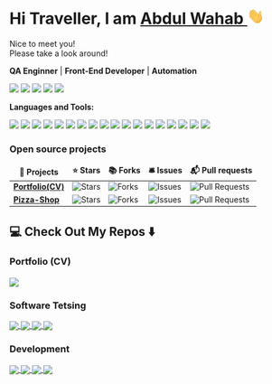 <p>
<h1>Hi Traveller, I am <a href="https://abdulwahab0.github.io/Portfolio/#/home">Abdul Wahab </a><img src="https://raw.githubusercontent.com/ABSphreak/ABSphreak/master/gifs/Hi.gif" width="30px"></h1>


Nice to meet you!<br>
Please take a look around!<br> 

**QA Enginner** | **Front-End Developer** | **Automation** 
</p>

<a href="https://www.linkedin.com/in/abdul-wahab-750174103/"><img src="https://github.com/ashutosh1919/ashutosh1919/blob/master/logos/linkedin.png" width="40" /></a>
<a href="https://github.com/AbdulWahab0"><img src="https://github.com/ashutosh1919/ashutosh1919/blob/master/logos/github-logo.png" width="40" /></a>
<a href="mailto:wahab3060@gmail.com"><img src="https://github.com/ashutosh1919/ashutosh1919/blob/master/logos/google-plus.png" width="40" /></a>
<a href="https://twitter.com/Abdul99860802"><img src="https://github.com/ashutosh1919/ashutosh1919/blob/master/logos/twitter.png" width="40" /></a>
<a href="https://twitter.com/Abdul99860802"><img src="https://github.com/ashutosh1919/ashutosh1919/blob/master/logos/instagram.png" width="40" /></a>



**Languages and Tools:**  
<p>
<img src="https://img.shields.io/badge/-CSS3-1572B6?style=flat-square&logo=css3" />
<img src="https://img.shields.io/badge/-Bootstrap-563D7C?style=flat-square&logo=bootstrap"/>
<img src="https://img.shields.io/badge/-JavaScript-yellow?style=flat-square&logo=javascript&logoColor=white&color=yellow"/>
<img src="https://img.shields.io/badge/-TypeScript-007ACC?style=flat-square&logo=typescript"/>
<img src="https://img.shields.io/badge/-node.js-green?&style=flat-square&logo=node.js&logoColor=white"/>
<img src="https://img.shields.io/badge/-MongoDB-black?style=flat-square&logo=mongodb"/>
<img src="https://img.shields.io/badge/-java-E34A86?style=flat-square&logo=java" />
<img src="https://img.shields.io/badge/-Heroku-430098?style=flat-square&logo=heroku"/>
<img src="https://img.shields.io/badge/-GitLab-FCA121?style=flat-square&logo=gitlab"/>
<img src="https://img.shields.io/badge/-Git-black?style=flat-square&logo=git"/>
<img src="https://img.shields.io/badge/-JIRA-blue?style=flat-square&logo=jira"/>
<img src="https://img.shields.io/badge/-Visual Studio Code-007ACC?style=flat-square&logo=visualstudiocode"/>
<img src="https://img.shields.io/badge/-Confuence-172B4D?style=flat-square&logo=confluence"/>
<img src="https://img.shields.io/badge/-Jenkins-black?style=flat-square&logo=Jenkins&"/>
<img src="https://img.shields.io/badge/-Postman-black?style=flat-square&logo=Postman"/>
<img src="https://img.shields.io/badge/-Cypress-grey?&style=flat-square&logo=cypress&color=grey" />
<img src="https://img.shields.io/badge/-Selenium-green?&style=flat-square&logo=selenium&color=green" />
<img src="https://img.shields.io/badge/-Cucumber-green?&style=flat-square&logo=selenium&color=success" />
	</p>

<h3>Open source projects</h3>
<table>
  <thead align="center">
    <tr border: none;>
      <td><b>🎁 Projects</b></td>
      <td><b>⭐ Stars</b></td>
      <td><b>📚 Forks</b></td>
      <td><b>🛎 Issues</b></td>
      <td><b>📬 Pull requests</b></td>
    </tr>
  </thead>
  <tbody>
    <tr>
      <td><a href="https://github.com/AbdulWahab0/abdul.wahab"><b>Portfolio(CV)</b></a></td>
      <td><img alt="Stars" src="https://img.shields.io/github/stars/AbdulWahab0/abdul.wahab?style=flat-square&labelColor=343b41"/></td>
      <td><img alt="Forks" src="https://img.shields.io/github/forks/AbdulWahab0/abdul.wahab?style=flat-square&labelColor=343b41"/></td>
      <td><img alt="Issues" src="https://img.shields.io/github/issues/AbdulWahab0/abdul.wahab?style=flat-square&labelColor=343b41"/></td>
      <td><img alt="Pull Requests" src="https://img.shields.io/github/issues-pr/AbdulWahab0/abdul.wahab?style=flat-square&labelColor=343b41"/></td>
    </tr>
	  <tr>
      <td><a href="https://github.com/AbdulWahab0/Pizza-Shop"><b>Pizza-Shop</b></a></td>
      <td><img alt="Stars" src="https://img.shields.io/github/stars/AbdulWahab0/Pizza-Shop?style=flat-square&labelColor=343b41"/></td>
      <td><img alt="Forks" src="https://img.shields.io/github/forks/AbdulWahab0/Pizza-Shop?style=flat-square&labelColor=343b41"/></td>
      <td><img alt="Issues" src="https://img.shields.io/github/issues/AbdulWahab0/Pizza-Shop?style=flat-square&labelColor=343b41"/></td>
      <td><img alt="Pull Requests" src="https://img.shields.io/github/issues-pr/AbdulWahab0/Pizza-Shop?style=flat-square&labelColor=343b41"/></td>
    </tr>
  </tbody>
</table>





<h2>💻 Check Out My Repos ⬇️ </h2>
<h3>Portfolio (CV)</h3>
<a href="https://github.com/AbdulWahab0/abdul.wahab">
  <img align="center" src="https://github-readme-stats.vercel.app/api/pin/?username=AbdulWahab0&repo=abdul.wahab&theme=vue  " />
</a>

<h3>Software Tetsing </h3>
<a href="https://github.com/AbdulWahab0/Cypress-E-Commerce-Website">
  <img align="center" src="https://github-readme-stats.vercel.app/api/pin/?username=AbdulWahab0&repo=Cypress-E-Commerce-Website&theme=vue  " />
</a>
<a href="https://github.com/AbdulWahab0/Cypres_RestApi_Automation">
  <img align="center" src="https://github-readme-stats.vercel.app/api/pin/?username=AbdulWahab0&repo=Cypres_RestApi_Automation&theme=vue  " />
</a>
<a href="https://github.com/AbdulWahab0/Cypress-E-Commerce-Website">
  <img align="center" src="https://github-readme-stats.vercel.app/api/pin/?username=AbdulWahab0&repo=Cypress_Signup_Form&theme=vue  " />
</a>
<a href="https://github.com/AbdulWahab0/Wunderflats-Automation_Project">
  <img align="center" src="https://github-readme-stats.vercel.app/api/pin/?username=AbdulWahab0&repo=Wunderflats-Automation_Project&theme=vue  " />
</a>





<h3>Development </h3>
<a href="https://github.com/AbdulWahab0/Pizza-Shop">
  <img align="center" src="https://github-readme-stats.vercel.app/api/pin/?username=AbdulWahab0&repo=Pizza-Shop&theme=vue  " />
</a>

<a href="https://github.com/AbdulWahab0/corona_tracker">
  <img align="center" src="https://github-readme-stats.vercel.app/api/pin/?username=AbdulWahab0&repo=corona_tracker&theme=vue  " />
</a>
<a href="https://github.com/AbdulWahab0/Movies-App-React">
  <img align="center" src="https://github-readme-stats.vercel.app/api/pin/?username=AbdulWahab0&repo=corona_tracker&theme=vue  " />
</a>
<a href="https://github.com/AbdulWahab0/Youtube-Clone-React">
  <img align="center" src="https://github-readme-stats.vercel.app/api/pin/?username=AbdulWahab0&repo=Youtube-Clone-React&theme=vue  " />
</a>

